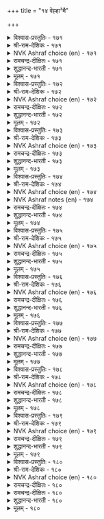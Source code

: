 +++
title = "१४ वॆह्हा³मै"

+++


<details><summary>विश्वास-प्रस्तुतिः - १७१</summary>

नडुविण्ड्रि नन्बॊरुळ् वॆह्हि³न् कुडिबॊण्ड्रिक्  
कुट्रमुम् आङ्गे तरुम्।       १७१
</details>

<details><summary>श्री-राम-देशिकः - १७१</summary>

अधर्मादन्यावस्तूनि योऽपहर्तुमभीच्छति ।  
कुलनाशं स भजते दोषा अपि भजन्ति तम् ॥ १७१॥
</details>

<details><summary>NVK Ashraf choice (en) - १७१</summary>

०१७१
Unjust desire to covet others’ honest wealth
At once ruins home and begets evil. *
(G.U. Pope), ( Shuddhananda Bharatiar)
</details>

<details><summary>रामचन्द्र-दीक्षितः - १७१</summary>

171\. naṭuvu iṉṟi naṉ poruḷ veḵkiṉ, kuṭi poṉṟi,  
kuṟṟamum āṅkē tarum.

171\. Iniquitous coveting of wealth results in the ruin of one's home and brings in its train many sins.  
</details>

<details><summary>शुद्धानन्द-भारती - १७१</summary>

1\. நடுவின்றி நன்பொருள் வெஃகின் குடிபொன்றிக்  
குற்றமும் ஆங்கே தரும்  
Who covets others' honest wealth  
That greed ruins his house forthwith.         171  
</details>

<details><summary>मूलम् - १७१</summary>

नडुविण्ड्रि नन्बॊरुळ् वॆह्हि³न् कुडिबॊण्ड्रिक्  
कुट्रमुम् आङ्गे तरुम्।       १७१
</details>

<details><summary>विश्वास-प्रस्तुतिः - १७२</summary>

पडुबयन् वॆह्हि³प् पऴिप्पडुव सॆय्यार्  
नडुवन्मै नाणु पवर्।       १७२
</details>

<details><summary>श्री-राम-देशिकः - १७२</summary>

अन्यायाल्लज्जिता मर्त्या लोभेन परवस्तुषु ।  
स्वल्पलाभमभीप्सन्तः निषिद्धं नैव कुर्वते ॥ १७२॥
</details>

<details><summary>NVK Ashraf choice (en) - १७२</summary>

०१७२
Those who deem injustice a shame,
Refrain from covetousness that brings blame.
(Satguru Subramuniyaswami), (N.V.K. Ashraf)
</details>

<details><summary>रामचन्द्र-दीक्षितः - १७२</summary>

172\. paṭu payaṉ veḵki, paḻippaṭuva ceyyār-  
naṭuvu aṉmai nāṇupavar.

172\. Those who stand for equity do not commit sinful acts through covetousness.  
</details>

<details><summary>शुद्धानन्द-भारती - १७२</summary>

2\. படுபயன் வெஃகிப் பழிப்படுவ செய்யார்  
நடுவன்மை நாணுவர் பவர்  
Who shrink with shame from sin, refrain  
From coveting which brings ruin.         172  
</details>

<details><summary>मूलम् - १७२</summary>

पडुबयन् वॆह्हि³प् पऴिप्पडुव सॆय्यार्  
नडुवन्मै नाणु पवर्।       १७२
</details>

<details><summary>विश्वास-प्रस्तुतिः - १७३</summary>

सिट्रिन्बम् वॆह्हि³ अऱनल्ल सॆय्यारे  
मट्रिन्बम् वेण्डु पवर्।       १७३
</details>

<details><summary>श्री-राम-देशिकः - १७३</summary>

न्यायमार्गागतं नित्यसुखं यैः प्रार्थते नरः ।  
अल्पसौख्यात् न ते कुर्युः लोभमन्येष्वधार्मिकम् ॥ १७३॥
</details>

<details><summary>NVK Ashraf choice (en) - १७३</summary>

०१७३
They will not sin for fleeting pleasures
Who seek eternal joy.
(P.S. Sundaram)
</details>

<details><summary>रामचन्द्र-दीक्षितः - १७३</summary>

173\. ciṟṟiṉpam veḵki, aṟaṉ alla ceyyārē-  
maṟṟu iṉpam vēṇṭupavar.

173\. Those who seek eternal happiness will never commit unrighteous acts through love of low pleasures.  
</details>

<details><summary>शुद्धानन्द-भारती - १७३</summary>

3\. சிற்றின்பம் வெஃகி அறனல்ல செய்யாரே  
மற்றின்பம் வேண்டு பவர்  
For spiritual bliss who long  
For fleeting joy commit no wrong.         173  
</details>

<details><summary>मूलम् - १७३</summary>

सिट्रिन्बम् वॆह्हि³ अऱनल्ल सॆय्यारे  
मट्रिन्बम् वेण्डु पवर्।       १७३
</details>

<details><summary>विश्वास-प्रस्तुतिः - १७४</summary>

इलमॆण्ड्रु वॆह्हु³दल् सॆय्यार् पुलम्वॆण्ड्र  
पुन्मैयिल् काट्चि यवर्।       १७४
</details>

<details><summary>श्री-राम-देशिकः - १७४</summary>

जित्वा पञ्चेन्द्रियग्रामं तत्त्वज्ञानसमन्विताः ।  
ज्ञात्वापि स्वक दारिद्र्यमलुब्धाः परवस्तुषु ॥ १७४॥
</details>

<details><summary>NVK Ashraf choice (en) - १७४</summary>

०१७४
Their senses conquered,
The clear-eyed cite not their poverty to covet. *
(P.S. Sundaram)
</details>

<details><summary>NVK Ashraf notes (en) - १७४</summary>

१७४. Compare with २०५: "Plead not poverty for doing ill, whereby you will become poorer still" - (P.S. Sundaram)
</details>

<details><summary>रामचन्द्र-दीक्षितः - १७४</summary>

174\. 'ilam' eṉṟu veḵkutal ceyyār-pulam veṉṟa  
puṉmai il kāṭciyavar.

174\. The spotless wise who have conquered their senses though destitute, will not covet other’s wealth.  
</details>

<details><summary>शुद्धानन्द-भारती - १७४</summary>

4\. இலமென்று வெஃகுதல் செய்யார் புலம்வென்ற  
புன்மையில் காட்சி யவர்  
The truth-knowers of sense-control  
Though in want covet not at all.         174  
</details>

<details><summary>मूलम् - १७४</summary>

इलमॆण्ड्रु वॆह्हु³दल् सॆय्यार् पुलम्वॆण्ड्र  
पुन्मैयिल् काट्चि यवर्।       १७४
</details>

<details><summary>विश्वास-प्रस्तुतिः - १७५</summary>

अह्हि³ अगण्ड्र अऱिवॆन्नाम् यार्माट्टुम्  
वॆह्हि³ वॆऱिय सॆयिन्।       १७५
</details>

<details><summary>श्री-राम-देशिकः - १७५</summary>

परद्रव्यापहारार्थे निन्दितं कर्म कुर्वतः ।  
सूक्ष्मेण शास्त्रज्ञानेन विद्यते किं प्रयोजनम् ॥ १७५॥
</details>

<details><summary>NVK Ashraf choice (en) - १७५</summary>

०१७५
Of what avail is a keen and sharp intellect,
If greed seizes one to covet? *
(S.M. Diaz)
</details>

<details><summary>रामचन्द्र-दीक्षितः - १७५</summary>

175\. aḵki akaṉṟa aṟivu eṉ ām-yārmāṭṭum  
veḵki, veṟiya ceyiṉ?.

175\. Of what avail is one’s keen and penetrating intellect if one through covetousness acts foolishly?  
</details>

<details><summary>शुद्धानन्द-भारती - १७५</summary>

5\. அஃகி அகன்ற அறிவென்னாம் யார்மாட்டும்  
வெஃகி வெறிய செயின்  
What is one's subtle wisdom worth  
If it deals ill with all on earth.         175  
</details>

<details><summary>मूलम् - १७५</summary>

अह्हि³ अगण्ड्र अऱिवॆन्नाम् यार्माट्टुम्  
वॆह्हि³ वॆऱिय सॆयिन्।       १७५
</details>

<details><summary>विश्वास-प्रस्तुतिः - १७६</summary>

अरुळ्वॆह्हि³ आट्रिन्गण् निण्ड्रान् पॊरुळ्वॆह्हि³प्  
पॊल्लाद सूऴक् कॆडुम्।       १७६
</details>

<details><summary>श्री-राम-देशिकः - १७६</summary>

सर्वभूतदयापूर्वे गार्हस्थ्यमनुतिष्ठतः ।  
परवस्तुप्रलोभेन गार्हस्थ्यमपि निष्फलम् ॥ १७६॥
</details>

<details><summary>NVK Ashraf choice (en) - १७६</summary>

०१७६
Even he whom grace beckons, if beckoned by greed,
Will perish beckoned with evil. *
(P.S. Sundaram)
</details>

<details><summary>रामचन्द्र-दीक्षितः - १७६</summary>

176\. aruḷ veḵki, āṟṟiṉkaṇ niṉṟāṉ, poruḷ veḵkip  
pollāta cūḻa, keṭum.

176\. Even he who treads the path of grace comes to ruin through covetous intentions.  
</details>

<details><summary>शुद्धानन्द-भारती - १७६</summary>

6\. அருள்வெஃகி ஆற்றின்கண் நின்றான் பொருள்வெஃகிப்  
பொல்லாத சூழக் கெடும்  
Who seeks for grace on righteous path  
Suffers by evil covetous wealth.         176  
</details>

<details><summary>मूलम् - १७६</summary>

अरुळ्वॆह्हि³ आट्रिन्गण् निण्ड्रान् पॊरुळ्वॆह्हि³प्  
पॊल्लाद सूऴक् कॆडुम्।       १७६
</details>

<details><summary>विश्वास-प्रस्तुतिः - १७७</summary>

वेण्डऱ्क वॆह्हि³याम् आक्कम् विळैवयिन्  
माण्डऱ्करिदाम् पयन्।       १७७
</details>

<details><summary>श्री-राम-देशिकः - १७७</summary>

परद्रव्यापहारेण लब्धं वस्तु परित्यजेत् ।  
फलप्रदानवेलायां न तच्छ्रेयः प्रदास्यति ॥ १७७॥
</details>

<details><summary>NVK Ashraf choice (en) - १७७</summary>

०१७७
Avoid wealth though greed.
Out of it comes no good.
(P.S. Sundaram)
</details>

<details><summary>रामचन्द्र-दीक्षितः - १७७</summary>

177\. vēṇṭaṟka, veḵki ām ākkam-viḷaivayiṉ  
māṇṭaṟku aritu ām payaṉ!.

177\. Covet not other’s wealth for out of covetousness spring evils.  
</details>

<details><summary>शुद्धानन्द-भारती - १७७</summary>

7\. வேண்டற்க வெஃகியாம் ஆக்கம் விளைவயின்  
மாண்டற் கரிதாம் பயன்  
Shun the fruit of covetousness  
All its yield is inglorious.         177  
</details>

<details><summary>मूलम् - १७७</summary>

वेण्डऱ्क वॆह्हि³याम् आक्कम् विळैवयिन्  
माण्डऱ्करिदाम् पयन्।       १७७
</details>

<details><summary>विश्वास-प्रस्तुतिः - १७८</summary>

अह्हा³मै सॆल्वत्तिऱ्कु यादॆनिन् वॆह्हा³मै  
वेण्डुम् पिऱन्गैप् पॊरुळ्।       १७८
</details>

<details><summary>श्री-राम-देशिकः - १७८</summary>

योऽन्यदीयं वस्तुजातमपहर्तु न काङ्क्षति ।  
न क्षीयते तस्य भाग्यं भूय एवाभिवर्धते ॥ १७८॥
</details>

<details><summary>NVK Ashraf choice (en) - १७८</summary>

०१७८
Do not covet another's wealth
If you would keep your own un-shrunk.
(P.S. Sundaram)
</details>

<details><summary>रामचन्द्र-दीक्षितः - १७८</summary>

178\. 'aḵkāmai celvattiṟku yātu?' eṉiṉ, veḵkāmai  
vēṇṭum piṟaṉ kaip poruḷ.

178\. Preservation of one’s property lies through one’s freedom from covetousness.  
</details>

<details><summary>शुद्धानन्द-भारती - १७८</summary>

8\. அஃகாமை செல்வத்திற்கு யாதெனின் வெஃகாமை  
வேண்டும் பிறன்கைப் பொருள்.  
Against covetousness - The mark of lasting wealth is shown  
By not coveting others' own.         178  
</details>

<details><summary>मूलम् - १७८</summary>

अह्हा³मै सॆल्वत्तिऱ्कु यादॆनिन् वॆह्हा³मै  
वेण्डुम् पिऱन्गैप् पॊरुळ्।       १७८
</details>

<details><summary>विश्वास-प्रस्तुतिः - १७९</summary>

अऱनऱिन्दु वॆह्हा³ अऱिवुडैयार्च् चेरुम्  
तिऱन्अऱिन् दाङ्गे तिरु।       १७९
</details>

<details><summary>श्री-राम-देशिकः - १७९</summary>

परद्रव्येष्वलुब्धा ये ज्ञानिनो धर्मवित्तमाः ।  
तानू वासयोग्यान् विज्ञाय तेष्वेव रमते रमा ॥ १७९॥
</details>

<details><summary>NVK Ashraf choice (en) - १७९</summary>

०१७९
Fortune finds the worth and draws near to those
Who know the worth of non-coveting. *
(Satguru Subramuniyaswami)
</details>

<details><summary>रामचन्द्र-दीक्षितः - १७९</summary>

179\. aṟaṉ aṟintu veḵkā aṟivu uṭaiyārc cērum-  
tiṟaṉ aṟintu āṅkē tiru.

179\. The wise who know what is righteous covet not; the Goddess of Fortune would seek them unbidden.  
</details>

<details><summary>शुद्धानन्द-भारती - १७९</summary>

9\. அறனறிந்து வெஃகா அறிவுடையார்ச் சேரும்  
திறன்அறிந் தாங்கே திரு.  
Fortune seeks the just and wise  
Who are free from coveting vice.         179  
</details>

<details><summary>मूलम् - १७९</summary>

अऱनऱिन्दु वॆह्हा³ अऱिवुडैयार्च् चेरुम्  
तिऱन्अऱिन् दाङ्गे तिरु।       १७९
</details>

<details><summary>विश्वास-प्रस्तुतिः - १८०</summary>

इऱलीनुम् ऎण्णादु वॆह्हि³न् विऱल्ईनुम्  
वेण्डामै ऎन्नुञ् जॆरुक्कु।       १८०
</details>

<details><summary>श्री-राम-देशिकः - १८०</summary>

परिणाममनालोच्य परलुब्धो विनश्यति ।  
अलुब्धो यस्तु वर्तेत राजते स जयी भुवि ॥ १८०॥
</details>

<details><summary>NVK Ashraf choice (en) - १८०</summary>

०१८०
Mindless coveting brings ruin.
The pride of freedom from desire yields success.
(J. Narayanaswamy)
</details>

<details><summary>रामचन्द्र-दीक्षितः - १८०</summary>

180\. iṟal īṉum, eṇṇātu veḵkiṉ; viṟal īṉum,  
vēṇṭāmai eṉṉum cerukku.

180\. A blind covetousness brings about one’s ruin. Freedom from it begets one’s triumph.
</details>

<details><summary>रामचन्द्र-दीक्षितः - १८०</summary>

180\. iṟal īṉum, eṇṇātu veḵkiṉ; viṟal īṉum,  
vēṇṭāmai eṉṉum cerukku.

180\. A blind covetousness brings about one’s ruin. Freedom from it begets one’s triumph.

</details>

<details><summary>शुद्धानन्द-भारती - १८०</summary>

10\. இறல்ஈனும் எண்ணாது வெஃகின் விறல்ஈனும்  
வேண்டாமை என்னுஞ் செருக்கு  
Desireless, greatness conquers all;  
Coveting misers ruined fall.         180  
</details>

<details><summary>मूलम् - १८०</summary>

इऱलीनुम् ऎण्णादु वॆह्हि³न् विऱल्ईनुम्  
वेण्डामै ऎन्नुञ् जॆरुक्कु।       १८०
</details>
